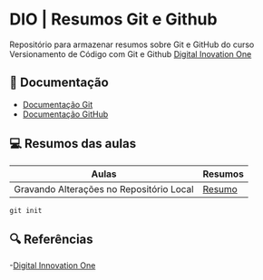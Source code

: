 
# DIO | Resumos Git e Github

Repositório para armazenar resumos sobre Git e GitHub do curso Versionamento de Código com Git e Github
[Digital Inovation One](https://dio.me)

## 📖 Documentação 
- [Documentação Git](https://git-scm.com/doc)
- [Documentação GitHub](https://docs.github.com/)

## 💻 Resumos das aulas

| Aulas | Resumos |
|-------|---------|
| Gravando Alterações no Repositório Local | [Resumo]() |

```
git init
```

## 🔍 Referências
-[Digital Innovation One]()
